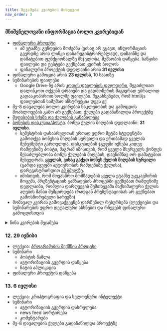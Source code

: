 ```yaml
---
title: შეჯამება კვირების მიხედვით
nav_order: 3
---
```


### მნიშვნელოვანი ინფორმაცია ბოლო კვირებიდან
- [ფინალური პროექტი](/info/final_project)
    + ამ ეტაპზე: გუნდების მოძებნა (ვისაც არ გყავთ, ინფორმაციის გვერდზე არის ლინკი დასარეგისტრირებლად), დიზაინზე და დამატებით ფუნქციონალზე მსჯელობა, მუშაობის დაწყება. საწყისი ფაილები და ტესტები გექნებათ კვირის ბოლოს
    + ფინალური პროექტის დედლაინი არის **31 ივლისი**
- ფინალური გამოცდა არის **23 ივლისს**, 10 საათზე
- სემინარების ფაილები
    - Google Drive-ზე არის [კოდის ფაილების ფოლდერი](https://drive.google.com/drive/folders/1rAFbRSydbmKRXfvfewmAHKLVr9PKjDK7?usp=sharing), შეგიძლიათ დალინკოთ თქვენს დრაივში და გადმოწერის მაგივრად უბრალოდ გადააკოპიროთ ხოლმე ფაილები. შეგახსენებთ, რომ html/js ფაილებთან სამუშაო ინსტრუქცია დევს [აქ](/resources/web_environment)
- მე-8 დავალება ბოლო კვირების ნაკლებობის და გამოცდის მოახლოვების გამო არ გექნებათ, ქულები გადანაწილდა პროექტზე
- [შეფასების სქემა და ქულების განაწილება](/info/grading)
- [ბონუსის დისკუსია/პოსტი](/info/bonus). ბონუს ქულის მიღების დედლაინი: **31 ივლისი**. 
    - სემესტრის დასასრულთან ერთად უფრო მეტმა სტუდენტმა გამოთქვა ბონუსის მიღების სურვილი და ერთბაშად ყველას მენეჯმენტი გართულდა. დისკუსიების ჯგუფში იქნება კიდევ რამდენიმე პოსტი, მაგრამ იმისთვის, რომ ყველა მსურველს ქონდეს შესაძლებლობა ბონუს ქულების მიღების, დავნიშნავ ორ დამატებით შეხვედრას. **ყველას, ვისაც გაქვთ ბონუს ქულის მიღების სურვილი** (გარდა ჯგუფში აქტიურობის რამდენიმე ქულისა), დარეგისტრირდით [ამ ბმულზე](https://forms.gle/Z7k7wwF4h3oJak9P7). 
    - იმისთვის, რომ მოვასწრო მომზადების ყველა ეტაპზე უკუკავშირის მოცემა, პრეზენტაციის გამზადების პროცესში გექნებათ რამდენიმე დედლაინი, რომლის დარღვევის შემთხევაში მაქსიმალური ქულის აღების შანსი შემცირდება (რადგან პრეზენტაციისას არ გექნებათ გამოსწორებული ხარვეზი)
- მომავალ კვირას გამოვაქვეყნებ დარჩენილ რესურსებს (ლექციები და სემინარების უფრო დეტალური ახსნები) და რჩევებს ფინალური გამოცდისთვის

<details markdown="block">

<summary>წინა კვირების შეჯამება</summary>

### 1. 6 აპრილი
- [საგნის მიმოხილვა](/about.md) - თემების განაწილება, კომპონენტები, რატომ ვსწავლობთ ამ საგანს
- [დარეგისტრირდით კლასრუმზე](https://classroom.google.com/c/MzEyNjc4NjUyNDM4?cjc=oyan2el). კომუნიკაცია იქნება კლასრუმზე და არა მეილებით.
- კარელის შესავალი. კარელის სავარჯიშოებისთვის ვიყენებთ codehs-ს. დარეგისტრირდით ამ ბმულზე (შეიყვანეთ კოდი `915DE`)
<https://codehs.com/go/915DE>
- ამ კვირის მასალა: Unit 1.1 introduction to programming with Karel. გააკეთეთ ყველა სავარჯიშო. თუ ლექციაზე რამე გაუგებარი იყო, უყურეთ ვიდეოს.
- დავალება: 1.1.4 Your first Karel Program. **დედლაინი იქნება მომავალ კვირას, ჯერ არ აგზავნით** დავალების ატვირთვის ინსტრუქციას გაგიზიარებთ მომავალი ლექციის შემდეგ.



### 2. 13 აპრილი
ამ კვირას გავეცნობით ბევრ ახალ მასალას, რომელზეც შემდეგი ორი კვირა (და ზოგზე მთელი სემესტრი) ვიმუშავებთ. ამიტომ ნუ შეგეშინდებათ ინფორმაციის სიმრავლის. დავალება იქნება შედარებით მარტივი და არ მოგეთხოვებათ კვირის ბოლოს ყველაფერი გესმოდეთ. მომავალ კვირას ვივარჯიშებთ იმავე თემებზე. 
- [კარელი და პროგრამირების საფუძვლები](/lectures/02_introduction_to_programming). ამ კვირის ვიდეოები და სავარჯიშოები [codehs](https://codehs.com/lms/assignment/43749489)-ზე 
- გთხოვთ, ყურადღებით გაეცნოთ დავალებების ატვირთვის [ინსტრუქციას და წესებს](/homework). დავალებების შემსწორებელი პროგრამა ჯერ არ არის გაშვებული, რდღის ბოლომდე დავამატებთ კლასრუმზე და დავპოსტავ.
- დავალება: [კარელი 2](https://codehs.com/lms/assignment/41699499)


### 3. 20 აპრილი
- ლექცია - [შესავალი](/lectures/03_cs_intro) (არასაალდებულო) და [კომპიუტერები](/lectures/03_computers)
- [სემინარი და დავალება](https://codehs.com/lms/assignment/43774901) - კარელის სავარჯიშოები

### 4. 27 აპრილი
- [ლექცია](/lectures/04_os_files) -  ოპერატიული სისტემა, პროგრამები, ფაილების ფორმატი
- [სემინარი და დავალება](https://codehs.com/lms/assignment/44667211) - კარელის სავარჯიშოები


### 5. 4 მაისი (ონლაინ)
- კალენდარის ივენთი და შეხვედრის ლინკი დევს მთავარ გვერდზე
- [ლექცია](/lectures/05_internet) - ინტერნეტი
- [სემინარზე გაკეთებული ვებ გვერდი](/classwork/pages/web1.html)
- [სემინარის მასალა ხანის აკადემიაზე](https://ka.khanacademy.org/computing/computer-programming/html-css): 
    - `შესავალი html-ში`
    - `შესავალი CSS`-დან პირველი გაკვეთილი (CSS საწყისები)
- დავალება: სემინარის მასალის შესაბამისი სავარჯიშოები (სავარჯიშოები ასევე მოგივათ მეილზე). დავალების გაკეთებამდე აუცილებელია დარეგისტრირდეთ ხანის აკადემიის კურსზე. 
- სარეგისტრაციო ბმული მოგივიდათ მეილზე. **აუცილებლად წაიკითხეთ** [ხანის აკადემიის დავალებების ინსტრუქცია](/resources/ka_instructions).

### 6. 11 მაისი (ონლაინ)
- [ვებ უზრუნველყოფის ინსტრუმენტები](/resources/web_environment): ედიტორის გამოყენება, ბრაუზერით საიტების ინსპექტირება, css ბიბლიოთეკები და სხვა რესურსები
- html/css
    - [ლექციაზე გაკეთებული ვებ გვერდი](/classwork/pages/06_web2)
    - [მასალა ხანის აკადემიაზე](https://ka.khanacademy.org/computing/computer-programming/html-css): `შესავალი CSS-ში`, `მეტი html თეგი`, `css განლაგება`, `მეტი css სელექტორი`
- დავალება: სემინარის მასალის შესაბამისი სავარჯიშოები

### 7. 23 მაისი (ონლაინ)
- [ცვლადები და ფუნქციის return (კარელში)](/classwork/07_karel)
- DOM Javascript შესავალი

### 8. 1 ივნისი
- ლექცია: [ჯავასკრიპტის მიმოხილვა](/lectures/08_javascript) და [პროგრამირების ენები](/lectures/08_programming_languages)
- სემინარი: [ჯავასკრტიპტის მაგალითები](/classwork/pages/08_javascript/) ფაილების ნახვა/გადმოწერა
    - [index.html](/classwork/pages/08_javascript/index.html)
    - [index.js](/classwork/pages/08_javascript/index.js)
- შეგიძლიათ გაეცნოთ [ბონუს დავალების პირობებს](/info/bonus) და გაწევრიანდეთ [დისკუსიების ჯგუფში](https://www.facebook.com/groups/536323574030134)

დავალება 6: ხანის აკადემიიდან სავარჯიშოები.

### 9. 8 ივნისი (ონლაინ)
- ლექცია: [ვები](/lectures/09_web) 
- სემინარი: ჯავასკრიპტის მაგალითების დასრულება. 


### 10. 15 ივნისი
**14 ივნისი, 19:20 მეორე ქვიზი. მასალა: ხანის აკადემიის დავალებები. სავარჯიშოები და ის ვიდეოები/წასაკითხები, რომელიც დავალებად გქონდათ მოცემული**

- ლექცია: ვების დასრულება. [სერვერები, მონაცემთა ბაზები, back-end](/lectures/10_backend_db_cloud)
- სემინარი
    - [ვებ აპლიკაცია 1 - პოსტი](/classwork/10_app1)

## ბოლო კვირების შეჯამება, მასალაზე დაწევა
როგორც ჩანს, საკმაოდ რთული კვირები გვგქონდა ყველას და ზოგმა თქვენგანმა მნიშვნელოვანი ინფორმაცია გამოტოვა შეჯამებებიდან. სწრაფად დაწევისთვის, დავწერ მოკლე შეჯამებას პირველი რა გააკეთოთ. ასევე, დავალებას გადავიტან ერთი კვირით შემდეგ, რომ მომავალ კვირამდე დაწევა მოასწროთ. მოგვიანებით აუცილებლად გადაუყევით კვირების მიხედვით.
- ახლანდელ სავარჯიშოებსა და დავალებებში იგულისხმება, რომ ხანის აკადემიის სავარჯიშოები გაკეთებული გაქვთ და სავალდებულო (დავალებაში რაც გქონდათ) ვიდეოები ნანახი.
- გავაგრძელებთ აპლიკაციას, რომელიც დავიწყეთ ამ კვირას, ამიტომ კარგად განიხილეთ და შეეცადეთ დაწეროთ დამოუკიდებლად.
- მომავალი სემინარისთვის გადახედეთ მე-8 და მე-9 კვირას განხილულ მაგალითებს, სადაც ასევე ბოლოში მოცემულია სიებისა და ობიექტების სინტაქსი (რომელსაც მომავალ სემინარზე გამოვიყენებთ). ფაილები დევს დრაივზე
- გაეცანით [ბონუს დავალების წესებს](info/bonus). ამ დღეებში დისკუსიების ჯგუფში რამე თემაზე დავპოსტავ, თუმცა თქვენც შეგიძლიათ (მაგალითად დღევანდელი ლექციიდან) კითხვები დასვათ ან დისკუსია დაიწყოთ.

### 11. 22 ივნისი
- ლექცია: სერვერები, ქლაუდი
- სემინარი (ნაბიჯ-ნაბიჯ ინსტრუქციას დავამატებ კვირის ბოლოს, ფაილები ატვირთულია დრაივზე)
    - კოდის რეფაქტორინგი, ფუნქციებად დაშლა
    - მონაცემთა შენახვა ვებ აპლიკაციებში
- დავალება 7: html/js/css - დამატებულია კლასრუმზე. დავალებამდე აუცილებელია წინა კვირის სემინარის მეცადინეობა.

</details>


### 12. 29 ივნისი
- ლექცია: [პროგრამების შექმნის პროცესი](lectures/12_development)
- სემინარი
    - პოსტის წაშლა
    - ავტორიზაციის გვერდის დაწყება
    - ჩატის აპლიკაცია
- ფინალური პროექტის დაწყება 


### 13. 6 ივლისი
- ლექცია: კრიპტოგრაფია და ხელოვნური ინტელექტი
- სემინარი
    - ავტორიზაციის გვერდის დასრულება
    - news feed სორტირება
    - კომენტარები
- მე-8 დავალების ქულები გადანაწილდა პროექტზე
